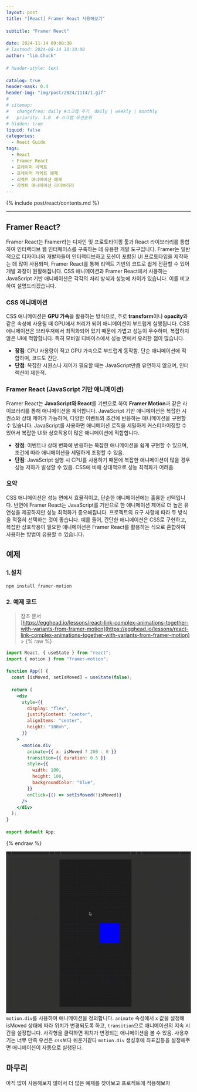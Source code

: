 ```yaml
---
layout: post
title: "[React] Framer React 사용해보기"

subtitle: "Framer React"

date: 2024-11-14 09:08:38
# lastmod: 2024-08-14 10:10:00
author: "lim.Chuck"

# header-style: text

catalog: true
header-mask: 0.4
header-img: "img/post/2024/1114/1.gif"
#
# sitemap:
#   changefreq: daily #스크랩 주기  daily | weekly | monthly
#   priority: 1.0  # 스크랩 우선순위
# hidden: true
liquid: false
categories:
  - React Guide
tags:
  - React
  - Framer React
  - 프레이머 리엑트
  - 프레이머 리엑트 예제
  - 리엑트 애니메이션 예제
  - 리엑트 애니메이션 라이브러리
---
```


{% include post/react/contents.md %}

---

## Framer React?

Framer React는 Framer라는 디자인 및 프로토타이핑 툴과 React 라이브러리를 통합하여 인터랙티브 웹 인터페이스를 구축하는 데 유용한 개발 도구입니다. Framer는 일반적으로 디자이너와 개발자들이 인터랙티브하고 모션이 포함된 UI 프로토타입을 제작하는 데 많이 사용되며, Framer React를 통해 리액트 기반의 코드로 쉽게 전환할 수 있어 개발 과정이 원활해집니다.
CSS 애니메이션과 Framer React에서 사용하는 JavaScript 기반 애니메이션은 각각의 처리 방식과 성능에 차이가 있습니다. 이를 비교하여 설명드리겠습니다.

### CSS 애니메이션

CSS 애니메이션은 **GPU 가속**을 활용하는 방식으로, 주로 **transform**이나 **opacity**와 같은 속성에 사용될 때 GPU에서 처리가 되어 애니메이션이 부드럽게 실행됩니다. CSS 애니메이션은 브라우저에서 최적화되어 있기 때문에 가볍고 성능이 우수하며, 복잡하지 않은 UI에 적합합니다. 특히 모바일 디바이스에서 성능 면에서 유리한 점이 많습니다.

- **장점**: CPU 사용량이 적고 GPU 가속으로 부드럽게 동작함. 단순 애니메이션에 적합하며, 코드도 간단.
- **단점**: 복잡한 시퀀스나 제어가 필요할 때는 JavaScript만큼 유연하지 않으며, 인터랙션이 제한적.

### Framer React (JavaScript 기반 애니메이션)

Framer React는 **JavaScript와 React**를 기반으로 하여 **Framer Motion**과 같은 라이브러리를 통해 애니메이션을 제어합니다. JavaScript 기반 애니메이션은 복잡한 시퀀스와 상태 제어가 가능하며, 다양한 이벤트와 조건에 반응하는 애니메이션을 구현할 수 있습니다. JavaScript를 사용하면 애니메이션 로직을 세밀하게 커스터마이징할 수 있어서 복잡한 UI와 상호작용이 많은 애니메이션에 적합합니다.

- **장점**: 이벤트나 상태 변화에 반응하는 복잡한 애니메이션을 쉽게 구현할 수 있으며, 조건에 따라 애니메이션을 세밀하게 조정할 수 있음.
- **단점**: JavaScript 실행 시 CPU를 사용하기 때문에 복잡한 애니메이션이 많을 경우 성능 저하가 발생할 수 있음. CSS에 비해 상대적으로 성능 최적화가 어려움.

### 요약

CSS 애니메이션은 성능 면에서 효율적이고, 단순한 애니메이션에는 훌륭한 선택입니다. 반면에 Framer React는 JavaScript를 기반으로 한 애니메이션 제어로 더 높은 유연성을 제공하지만 성능 최적화가 중요해집니다. 프로젝트의 요구 사항에 따라 두 방식을 적절히 선택하는 것이 좋습니다. 예를 들어, 간단한 애니메이션은 CSS로 구현하고, 복잡한 상호작용이 필요한 애니메이션은 Framer React를 활용하는 식으로 혼합하여 사용하는 방법이 유용할 수 있습니다.

## 예제

### 1.설치

```bash
npm install framer-motion
```

### 2. 예제 코드

> 참조 문서  
> [https://egghead.io/lessons/react-link-complex-animations-together-with-variants-from-framer-motion](https://egghead.io/lessons/react-link-complex-animations-together-with-variants-from-framer-motion) > {% raw %}

```jsx
import React, { useState } from "react";
import { motion } from "framer-motion";

function App() {
  const [isMoved, setIsMoved] = useState(false);

  return (
    <div
      style={{
        display: "flex",
        justifyContent: "center",
        alignItems: "center",
        height: "100vh",
      }}
    >
      <motion.div
        animate={{ x: isMoved ? 200 : 0 }}
        transition={{ duration: 0.5 }}
        style={{
          width: 100,
          height: 100,
          backgroundColor: "blue",
        }}
        onClick={() => setIsMoved(!isMoved)}
      />
    </div>
  );
}

export default App;
```

{% endraw %}

![](/img/post/2024/1114/1.gif)
`motion.div`를 사용하여 애니메이션을 정의합니다. `animate` 속성에서 `x` 값을 설정해 isMoved 상태에 따라 위치가 변경되도록 하고, `transition`으로 애니메이션의 지속 시간을 설정합니다. 사각형을 클릭하면 위치가 변경되는 애니메이션을 볼 수 있음.
사용후기는 너무 만족 우선은 `css`보다 쉬운거같다 `motion.div` 생성후에 좌표값등을 설정해주면 애니메이션이 자동으로 실행된다.

## 마무리

아직 많이 사용해보지 않아서 더 많은 예제를 찾아보고 프로젝트에 적용해보자
